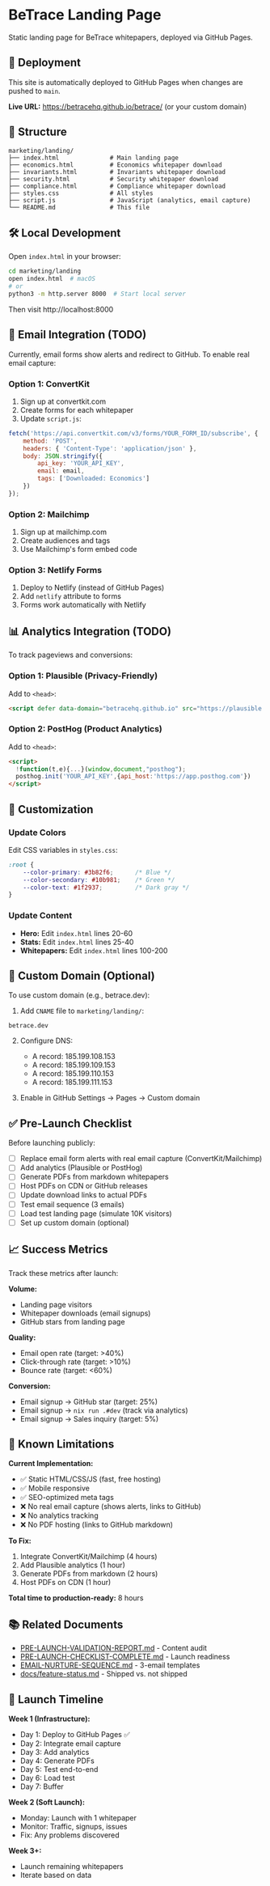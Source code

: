 # BeTrace Landing Page

Static landing page for BeTrace whitepapers, deployed via GitHub Pages.

## 🚀 Deployment

This site is automatically deployed to GitHub Pages when changes are pushed to `main`.

**Live URL:** https://betracehq.github.io/betrace/ (or your custom domain)

## 📁 Structure

```
marketing/landing/
├── index.html              # Main landing page
├── economics.html          # Economics whitepaper download
├── invariants.html         # Invariants whitepaper download
├── security.html           # Security whitepaper download
├── compliance.html         # Compliance whitepaper download
├── styles.css              # All styles
├── script.js               # JavaScript (analytics, email capture)
└── README.md               # This file
```

## 🛠️ Local Development

Open `index.html` in your browser:

```bash
cd marketing/landing
open index.html  # macOS
# or
python3 -m http.server 8000  # Start local server
```

Then visit http://localhost:8000

## 📧 Email Integration (TODO)

Currently, email forms show alerts and redirect to GitHub. To enable real email capture:

### Option 1: ConvertKit

1. Sign up at convertkit.com
2. Create forms for each whitepaper
3. Update `script.js`:

```javascript
fetch('https://api.convertkit.com/v3/forms/YOUR_FORM_ID/subscribe', {
    method: 'POST',
    headers: { 'Content-Type': 'application/json' },
    body: JSON.stringify({
        api_key: 'YOUR_API_KEY',
        email: email,
        tags: ['Downloaded: Economics']
    })
});
```

### Option 2: Mailchimp

1. Sign up at mailchimp.com
2. Create audiences and tags
3. Use Mailchimp's form embed code

### Option 3: Netlify Forms

1. Deploy to Netlify (instead of GitHub Pages)
2. Add `netlify` attribute to forms
3. Forms work automatically with Netlify

## 📊 Analytics Integration (TODO)

To track pageviews and conversions:

### Option 1: Plausible (Privacy-Friendly)

Add to `<head>`:
```html
<script defer data-domain="betracehq.github.io" src="https://plausible.io/js/script.js"></script>
```

### Option 2: PostHog (Product Analytics)

Add to `<head>`:
```html
<script>
  !function(t,e){...}(window,document,"posthog");
  posthog.init('YOUR_API_KEY',{api_host:'https://app.posthog.com'})
</script>
```

## 🎨 Customization

### Update Colors

Edit CSS variables in `styles.css`:

```css
:root {
    --color-primary: #3b82f6;      /* Blue */
    --color-secondary: #10b981;    /* Green */
    --color-text: #1f2937;         /* Dark gray */
}
```

### Update Content

- **Hero:** Edit `index.html` lines 20-60
- **Stats:** Edit `index.html` lines 25-40
- **Whitepapers:** Edit `index.html` lines 100-200

## 🔗 Custom Domain (Optional)

To use custom domain (e.g., betrace.dev):

1. Add `CNAME` file to `marketing/landing/`:
```
betrace.dev
```

2. Configure DNS:
   - A record: 185.199.108.153
   - A record: 185.199.109.153
   - A record: 185.199.110.153
   - A record: 185.199.111.153

3. Enable in GitHub Settings → Pages → Custom domain

## ✅ Pre-Launch Checklist

Before launching publicly:

- [ ] Replace email form alerts with real email capture (ConvertKit/Mailchimp)
- [ ] Add analytics (Plausible or PostHog)
- [ ] Generate PDFs from markdown whitepapers
- [ ] Host PDFs on CDN or GitHub releases
- [ ] Update download links to actual PDFs
- [ ] Test email sequence (3 emails)
- [ ] Load test landing page (simulate 10K visitors)
- [ ] Set up custom domain (optional)

## 📈 Success Metrics

Track these metrics after launch:

**Volume:**
- Landing page visitors
- Whitepaper downloads (email signups)
- GitHub stars from landing page

**Quality:**
- Email open rate (target: >40%)
- Click-through rate (target: >10%)
- Bounce rate (target: <60%)

**Conversion:**
- Email signup → GitHub star (target: 25%)
- Email signup → `nix run .#dev` (track via analytics)
- Email signup → Sales inquiry (target: 5%)

## 🚨 Known Limitations

**Current Implementation:**
- ✅ Static HTML/CSS/JS (fast, free hosting)
- ✅ Mobile responsive
- ✅ SEO-optimized meta tags
- ❌ No real email capture (shows alerts, links to GitHub)
- ❌ No analytics tracking
- ❌ No PDF hosting (links to GitHub markdown)

**To Fix:**
1. Integrate ConvertKit/Mailchimp (4 hours)
2. Add Plausible analytics (1 hour)
3. Generate PDFs from markdown (2 hours)
4. Host PDFs on CDN (1 hour)

**Total time to production-ready:** 8 hours

## 📚 Related Documents

- [PRE-LAUNCH-VALIDATION-REPORT.md](../PRE-LAUNCH-VALIDATION-REPORT.md) - Content audit
- [PRE-LAUNCH-CHECKLIST-COMPLETE.md](../PRE-LAUNCH-CHECKLIST-COMPLETE.md) - Launch readiness
- [EMAIL-NURTURE-SEQUENCE.md](../EMAIL-NURTURE-SEQUENCE.md) - 3-email templates
- [docs/feature-status.md](../../docs/feature-status.md) - Shipped vs. not shipped

## 🎉 Launch Timeline

**Week 1 (Infrastructure):**
- Day 1: Deploy to GitHub Pages ✅
- Day 2: Integrate email capture
- Day 3: Add analytics
- Day 4: Generate PDFs
- Day 5: Test end-to-end
- Day 6: Load test
- Day 7: Buffer

**Week 2 (Soft Launch):**
- Monday: Launch with 1 whitepaper
- Monitor: Traffic, signups, issues
- Fix: Any problems discovered

**Week 3+:**
- Launch remaining whitepapers
- Iterate based on data
